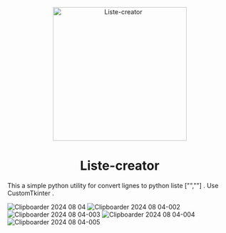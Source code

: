 <p align="center">
  <img alt="Liste-creator" src="https://github.com/user-attachments/assets/826a9ac5-4f03-4802-93ee-a29949096986" width="300px" />
  <h1 align="center">Liste-creator</h1>
</p>

This a simple python utility for convert lignes to python liste ["",""] . Use CustomTkinter . 

![Clipboarder 2024 08 04](https://github.com/user-attachments/assets/140717b4-0169-4daa-a9dd-00e21f876967)
![Clipboarder 2024 08 04-002](https://github.com/user-attachments/assets/b48242e9-6131-43a8-b9b1-2f88165e45b5)
![Clipboarder 2024 08 04-003](https://github.com/user-attachments/assets/44188724-00e9-49ce-9928-ff8fa64657c4)
![Clipboarder 2024 08 04-004](https://github.com/user-attachments/assets/47724d96-e7f0-4e88-adef-9f88d534b83d)
![Clipboarder 2024 08 04-005](https://github.com/user-attachments/assets/45019dfd-c275-46fa-9f20-7fe5395b15d0)

